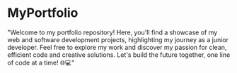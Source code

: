 # MyPortfolio
"Welcome to my portfolio repository! Here, you'll find a showcase of my web and software development projects, highlighting my journey as a junior developer. Feel free to explore my work and discover my passion for clean, efficient code and creative solutions. Let's build the future together, one line of code at a time! 🌐💻"
